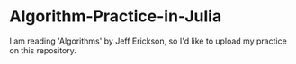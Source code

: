 # Algorithm-Practice-in-Julia
I am reading 'Algorithms' by Jeff Erickson, so I'd like to upload my practice on this repository.
